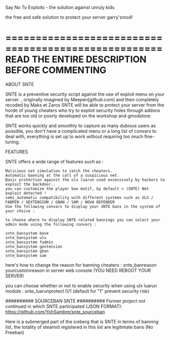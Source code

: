 Say No To Exploits - the solution against unruly kids

the free and safe solution to protect your server garry'smod!

====================================================
READ THE ENTIRE DESCRIPTION BEFORE COMMENTING
====================================================
ABOUT SNTE

SNTE is a preventive security script against the use of exploit menu on your server. , originally imagined by Meepen[github.com] and then completely recoded by Maks et Zaros SNTE will be able to protect your server from the horde of young cheaters who try to exploit security holes through addons that are too old or poorly developed on the workshop and gmodstore.

SNTE works quickly and smoothly to capture as many dubious users as possible, you don't have a complicated menu or a long list of convars to deal with, everything is set up to work without requiring too much fine-tuning.

FEATURES

SNTE offers a wide range of features such as :

    Malicious net simulation to catch the cheaters.
    Automatic banning at the call of a suspicious net.
    Basic protection against the ulx luarun used excessively by hackers to exploit the backdoor..
    you can customize the player ban motif, by default > (SNTE) Net exploit detected !
    semi_automatic compatibility with different systems such as ULX / FADMIN / GEXTENSION / GBAN / SAM / NOVA DEFENDER
    Use the following convars to display your SNTE bans in the system of your choice :

    to choose where to display SNTE-related bannings you can select your admin mode using the following convars :

    snte_bansystem base
    snte_bansystem ulx
    snte_bansystem fadmin
    snte_bansystem gextension
    snte_bansystem gban
    snte_bansystem sam


here's how to change the reason for banning cheaters :
snte_banreason yourcustomreason in server web console (YOU NEED REBOOT YOUR SERVER)

you can choose whether or not to enable security when using ulx luarun module :
snte_luarunprotect 0/1 (default for "1" prevent security risk)

##########
SOURCEBAN SNTE
##########
Former project not continued in which SNTE participated (JSON FORMAT):
https://github.com/YohSambre/snte_sourceban

Here is a submerged part of the iceberg that is SNTE in terms of banning list, the totality of steamid registered in this list are legitimate bans (No Freeban)
